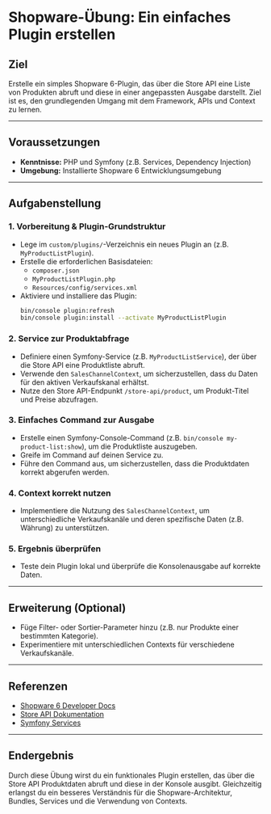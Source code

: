 
# Shopware-Übung: Ein einfaches Plugin erstellen

## Ziel
Erstelle ein simples Shopware 6-Plugin, das über die Store API eine Liste von Produkten abruft und diese in einer angepassten Ausgabe darstellt. Ziel ist es, den grundlegenden Umgang mit dem Framework, APIs und Context zu lernen.

---

## Voraussetzungen
- **Kenntnisse:** PHP und Symfony (z.B. Services, Dependency Injection)
- **Umgebung:** Installierte Shopware 6 Entwicklungsumgebung

---

## Aufgabenstellung

### 1. Vorbereitung & Plugin-Grundstruktur
- Lege im `custom/plugins/`-Verzeichnis ein neues Plugin an (z.B. `MyProductListPlugin`).
- Erstelle die erforderlichen Basisdateien:
    - `composer.json`
    - `MyProductListPlugin.php`
    - `Resources/config/services.xml`
- Aktiviere und installiere das Plugin:
  ```bash
  bin/console plugin:refresh
  bin/console plugin:install --activate MyProductListPlugin
  ```

### 2. Service zur Produktabfrage
- Definiere einen Symfony-Service (z.B. `MyProductListService`), der über die Store API eine Produktliste abruft.
- Verwende den `SalesChannelContext`, um sicherzustellen, dass du Daten für den aktiven Verkaufskanal erhältst.
- Nutze den Store API-Endpunkt `/store-api/product`, um Produkt-Titel und Preise abzufragen.

### 3. Einfaches Command zur Ausgabe
- Erstelle einen Symfony-Console-Command (z.B. `bin/console my-product-list:show`), um die Produktliste auszugeben.
- Greife im Command auf deinen Service zu.
- Führe den Command aus, um sicherzustellen, dass die Produktdaten korrekt abgerufen werden.

### 4. Context korrekt nutzen
- Implementiere die Nutzung des `SalesChannelContext`, um unterschiedliche Verkaufskanäle und deren spezifische Daten (z.B. Währung) zu unterstützen.

### 5. Ergebnis überprüfen
- Teste dein Plugin lokal und überprüfe die Konsolenausgabe auf korrekte Daten.

---

## Erweiterung (Optional)
- Füge Filter- oder Sortier-Parameter hinzu (z.B. nur Produkte einer bestimmten Kategorie).
- Experimentiere mit unterschiedlichen Contexts für verschiedene Verkaufskanäle.

---

## Referenzen
- [Shopware 6 Developer Docs](https://developer.shopware.com/)
- [Store API Dokumentation](https://developer.shopware.com/docs/concepts/api/store-api)
- [Symfony Services](https://symfony.com/doc/current/service_container.html)

---

## Endergebnis
Durch diese Übung wirst du ein funktionales Plugin erstellen, das über die Store API Produktdaten abruft und diese in der Konsole ausgibt. Gleichzeitig erlangst du ein besseres Verständnis für die Shopware-Architektur, Bundles, Services und die Verwendung von Contexts.